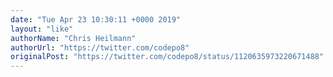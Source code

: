 ```yaml
---
date: "Tue Apr 23 10:30:11 +0000 2019"
layout: "like"
authorName: "Chris Heilmann"
authorUrl: "https://twitter.com/codepo8"
originalPost: "https://twitter.com/codepo8/status/1120635973220671488"
---
```

